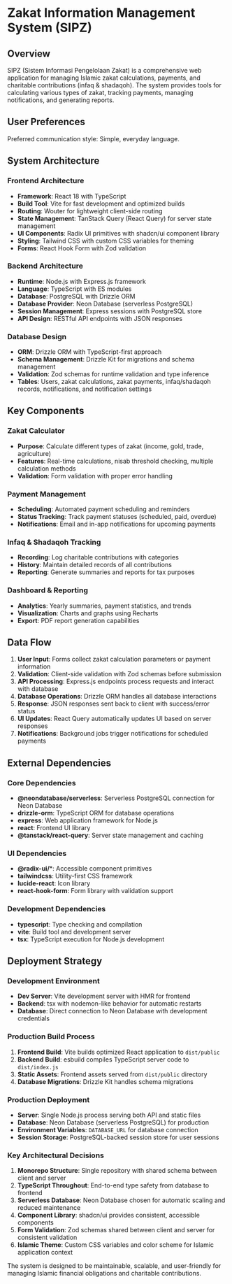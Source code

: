 # Zakat Information Management System (SIPZ)

## Overview

SIPZ (Sistem Informasi Pengelolaan Zakat) is a comprehensive web application for managing Islamic zakat calculations, payments, and charitable contributions (infaq & shadaqoh). The system provides tools for calculating various types of zakat, tracking payments, managing notifications, and generating reports.

## User Preferences

Preferred communication style: Simple, everyday language.

## System Architecture

### Frontend Architecture
- **Framework**: React 18 with TypeScript
- **Build Tool**: Vite for fast development and optimized builds
- **Routing**: Wouter for lightweight client-side routing
- **State Management**: TanStack Query (React Query) for server state management
- **UI Components**: Radix UI primitives with shadcn/ui component library
- **Styling**: Tailwind CSS with custom CSS variables for theming
- **Forms**: React Hook Form with Zod validation

### Backend Architecture
- **Runtime**: Node.js with Express.js framework
- **Language**: TypeScript with ES modules
- **Database**: PostgreSQL with Drizzle ORM
- **Database Provider**: Neon Database (serverless PostgreSQL)
- **Session Management**: Express sessions with PostgreSQL store
- **API Design**: RESTful API endpoints with JSON responses

### Database Design
- **ORM**: Drizzle ORM with TypeScript-first approach
- **Schema Management**: Drizzle Kit for migrations and schema management
- **Validation**: Zod schemas for runtime validation and type inference
- **Tables**: Users, zakat calculations, zakat payments, infaq/shadaqoh records, notifications, and notification settings

## Key Components

### Zakat Calculator
- **Purpose**: Calculate different types of zakat (income, gold, trade, agriculture)
- **Features**: Real-time calculations, nisab threshold checking, multiple calculation methods
- **Validation**: Form validation with proper error handling

### Payment Management
- **Scheduling**: Automated payment scheduling and reminders
- **Status Tracking**: Track payment statuses (scheduled, paid, overdue)
- **Notifications**: Email and in-app notifications for upcoming payments

### Infaq & Shadaqoh Tracking
- **Recording**: Log charitable contributions with categories
- **History**: Maintain detailed records of all contributions
- **Reporting**: Generate summaries and reports for tax purposes

### Dashboard & Reporting
- **Analytics**: Yearly summaries, payment statistics, and trends
- **Visualization**: Charts and graphs using Recharts
- **Export**: PDF report generation capabilities

## Data Flow

1. **User Input**: Forms collect zakat calculation parameters or payment information
2. **Validation**: Client-side validation with Zod schemas before submission
3. **API Processing**: Express.js endpoints process requests and interact with database
4. **Database Operations**: Drizzle ORM handles all database interactions
5. **Response**: JSON responses sent back to client with success/error status
6. **UI Updates**: React Query automatically updates UI based on server responses
7. **Notifications**: Background jobs trigger notifications for scheduled payments

## External Dependencies

### Core Dependencies
- **@neondatabase/serverless**: Serverless PostgreSQL connection for Neon Database
- **drizzle-orm**: TypeScript ORM for database operations
- **express**: Web application framework for Node.js
- **react**: Frontend UI library
- **@tanstack/react-query**: Server state management and caching

### UI Dependencies
- **@radix-ui/***: Accessible component primitives
- **tailwindcss**: Utility-first CSS framework
- **lucide-react**: Icon library
- **react-hook-form**: Form library with validation support

### Development Dependencies
- **typescript**: Type checking and compilation
- **vite**: Build tool and development server
- **tsx**: TypeScript execution for Node.js development

## Deployment Strategy

### Development Environment
- **Dev Server**: Vite development server with HMR for frontend
- **Backend**: tsx with nodemon-like behavior for automatic restarts
- **Database**: Direct connection to Neon Database with development credentials

### Production Build Process
1. **Frontend Build**: Vite builds optimized React application to `dist/public`
2. **Backend Build**: esbuild compiles TypeScript server code to `dist/index.js`
3. **Static Assets**: Frontend assets served from `dist/public` directory
4. **Database Migrations**: Drizzle Kit handles schema migrations

### Production Deployment
- **Server**: Single Node.js process serving both API and static files
- **Database**: Neon Database (serverless PostgreSQL) for production
- **Environment Variables**: `DATABASE_URL` for database connection
- **Session Storage**: PostgreSQL-backed session store for user sessions

### Key Architectural Decisions

1. **Monorepo Structure**: Single repository with shared schema between client and server
2. **TypeScript Throughout**: End-to-end type safety from database to frontend
3. **Serverless Database**: Neon Database chosen for automatic scaling and reduced maintenance
4. **Component Library**: shadcn/ui provides consistent, accessible components
5. **Form Validation**: Zod schemas shared between client and server for consistent validation
6. **Islamic Theme**: Custom CSS variables and color scheme for Islamic application context

The system is designed to be maintainable, scalable, and user-friendly for managing Islamic financial obligations and charitable contributions.